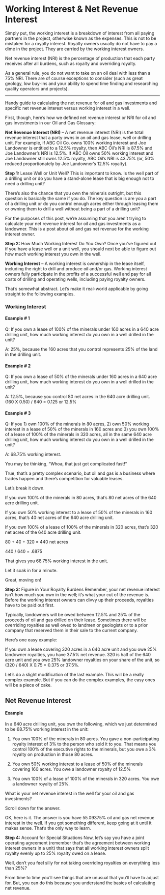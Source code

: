 # Working Interest & Net Revenue Interest

Simply put, the working interest is a breakdown of interest from all paying partners in the project, otherwise known as the expenses. This is not to be mistaken for a royalty interest. Royalty owners usually do not have to pay a dime in the project. They are carried by the working interest owners.


Net revenue interest (NRI) is the percentage of production that each party receives after all burdens, such as royalty and overriding royalty.

As a general rule, you do not want to take on an oil deal with less than a 75% NRI. There are of course exceptions to consider (such as great geology, low buy-ins and your ability to spend time finding and researching quality operators and projects).

---

Handy guide to calculating the net revenue for oil and gas investments and specific net revenue interest versus working interest in a well. 


First, though, here’s how we defined net revenue interest or NRI for oil and gas investments in our Oil and Gas Glossary:

**Net Revenue Interest (NRI)** – A net revenue interest (NRI) is the total revenue interest that a party owns in an oil and gas lease, well or drilling unit. For example, if ABC Oil Co. owns 100% working interest and Joe Landowner is entitled to a 12.5% royalty, then ABC Oil’s NRI is 87.5% and Joe Landowner’s NRI is 12.5%. If ABC Oil owns 50% working interest and Joe Landowner still owns 12.5% royalty, ABC Oil’s NRI is 43.75% (or, 50% reduced proportionately by Joe Landowner’s 12.5% royalty).

**Step 1:** Lease Well or Unit Well?
This is important to know. Is the well part of a drilling unit or do you have a stand-alone lease that is big enough not to need a drilling unit?

There’s also the chance that you own the minerals outright, but this question is basically the same if you do. The key question is are you a part of a drilling unit or do you control enough acres either through leasing them or owning them to drill a well without being a part of a drilling unit?

For the purposes of this post, we’re assuming that you aren’t trying to calculate your net revenue interest for oil and gas investments as a landowner. This is a post about oil and gas net revenue for the working interest owner.

**Step 2:** How Much Working Interest Do You Own?
Once you’ve figured out if you have a lease well or a unit well, you should next be able to figure out how much working interest you own in the well.

**Working Interest** – A working interest is ownership in the lease itself, including the right to drill and produce oil and/or gas. Working interest owners fully participate in the profits of a successful well and pay for all costs of drilling and operating wells, including paying royalty owners.

That’s somewhat abstract. Let’s make it real-world applicable by going straight to the following examples.

### Working Interest 
#### Example # 1
Q: If you own a lease of 100% of the minerals under 160 acres in a 640 acre drilling unit, how much working interest do you own in a well drilled in the unit?

A: 25%, because the 160 acres that you control represents 25% of the land in the drilling unit.

#### Example # 2
Q: If you own a lease of 50% of the minerals under 160 acres in a 640 acre drilling unit, how much working interest do you own in a well drilled in the unit?

A: 12.5%, because you control 80 net acres in the 640 acre drilling unit. (160 X 0.50) / 640 = 0.125 or 12.5%

#### Example # 3
Q: If you 1) own 100% of the minerals in 80 acres, 2) own 50% working interest in a lease of 50% of the minerals in 160 acres and 3) you own 100% of a lease of 100% of the minerals in 320 acres, all in the same 640 acre drilling unit, how much working interest do you own in a well drilled in the unit?

A: 68.75% working interest.

You may be thinking, “Whoa, that just got complicated fast!”

True, that’s a pretty complex scenario, but oil and gas is a business where trades happen and there’s competition for valuable leases.

Let’s break it down.

If you own 100% of the minerals in 80 acres, that’s 80 net acres of the 640 acre drilling unit.

If you own 50% working interest to a lease of 50% of the minerals in 160 acres, that’s 40 net acres of the 640 acre drilling unit.

If you own 100% of a lease of 100% of the minerals in 320 acres, that’s 320 net acres of the 640 acre drilling unit.

80 + 40 + 320 = 440 net acres

440 / 640 = .6875

That gives you 68.75% working interest in the unit.

Let it soak in for a minute.

Great, moving on!

**Step 3:** Figure in Your Royalty Burdens
Remember, your net revenue interest isn’t how much you own in the well; it’s what your cut of the revenue is. Before the working interest owners can divvy up their proceeds, royalties have to be paid out first.

Typically, landowners will be owed between 12.5% and 25% of the proceeds of oil and gas drilled on their lease. Sometimes there will be overriding royalties as well owed to landmen or geologists or to a prior company that reserved them in their sale to the current company.

Here’s one easy example:

If you own a lease covering 320 acres in a 640 acre unit and you owe 25% landowner royalties, you have 37.5% net revenue. 320 is half of the 640 acre unit and you owe 25% landowner royalties on your share of the unit, so (320 / 640) X 0.75 = 0.375 or 37.5%.

Let’s do a slight modification of the last example. This will be a really complex example. But if you can do the complex examples, the easy ones will be a piece of cake.

## Net Revenue Interest
#### Example
In a 640 acre drilling unit, you own the following, which we just determined to be 68.75% working interest in the unit:

1) You own 100% of the minerals in 80 acres. You gave a non-participating royalty interest of 3% to the person who sold it to you. That means you control 100% of the executive rights to the minerals, but you owe a 3% royalty on production in those 80 acres.

2) You own 50% working interest to a lease of 50% of the minerals covering 160 acres. You owe a landowner royalty of 12.5%

3) You own 100% of a lease of 100% of the minerals in 320 acres. You owe a landowner royalty of 25%.

What is your net revenue interest in the well for your oil and gas investments?

Scroll down for the answer.

OK, here is it. The answer is you have 55.09375% oil and gas net revenue interest in the well. If you got something different, keep going at it until it makes sense. That’s the only way to learn.

**Step 4:** Account for Special Situations
Now, let’s say you have a joint operating agreement (remember that’s the agreement between working interest owners in a unit) that says that all working interest owners split royalty evenly up to 25% royalty owed on a lease.

Well, don’t you feel silly for not taking overriding royalties on everything less than 25%?

From time to time you’ll see things that are unusual that you’ll have to adjust for. But, you can do this because you understand the basics of calculating net revenue.

